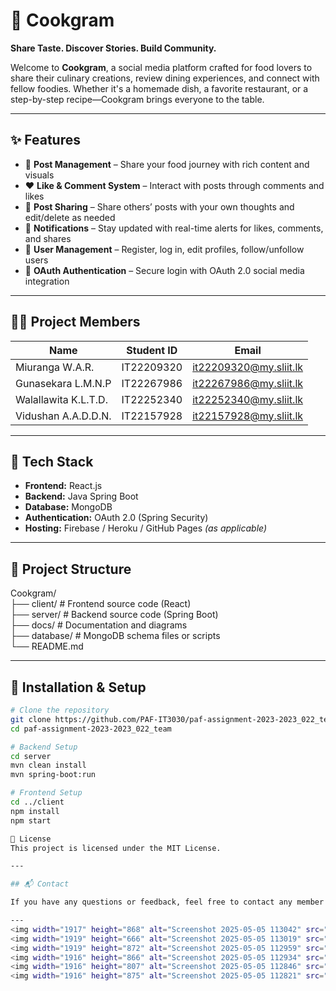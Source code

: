 # 🍳 Cookgram  
**Share Taste. Discover Stories. Build Community.**

Welcome to **Cookgram**, a social media platform crafted for food lovers to share their culinary creations, review dining experiences, and connect with fellow foodies. Whether it's a homemade dish, a favorite restaurant, or a step-by-step recipe—Cookgram brings everyone to the table.

---

## ✨ Features

- 📝 **Post Management** – Share your food journey with rich content and visuals  
- ❤️ **Like & Comment System** – Interact with posts through comments and likes  
- 🔁 **Post Sharing** – Share others’ posts with your own thoughts and edit/delete as needed  
- 🔔 **Notifications** – Stay updated with real-time alerts for likes, comments, and shares  
- 👤 **User Management** – Register, log in, edit profiles, follow/unfollow users  
- 🔐 **OAuth Authentication** – Secure login with OAuth 2.0 social media integration

---

## 🧑‍💻 Project Members

| Name                   | Student ID   | Email                            |
|------------------------|--------------|----------------------------------|
| Miuranga W.A.R.        | IT22209320   | [it22209320@my.sliit.lk](mailto:it22209320@my.sliit.lk) |
| Gunasekara L.M.N.P     | IT22267986   | [it22267986@my.sliit.lk](mailto:it22267986@my.sliit.lk) |
| Walallawita K.L.T.D.   | IT22252340   | [it22252340@my.sliit.lk](mailto:it22252340@my.sliit.lk) |
| Vidushan A.A.D.D.N.    | IT22157928   | [it22157928@my.sliit.lk](mailto:it22157928@my.sliit.lk) |

---

## 🚀 Tech Stack

- **Frontend:** React.js  
- **Backend:** Java Spring Boot  
- **Database:** MongoDB  
- **Authentication:** OAuth 2.0 (Spring Security)  
- **Hosting:** Firebase / Heroku / GitHub Pages *(as applicable)*

---

## 📁 Project Structure

Cookgram/  
├── client/             # Frontend source code (React)  
├── server/             # Backend source code (Spring Boot)  
├── docs/               # Documentation and diagrams  
├── database/           # MongoDB schema files or scripts  
└── README.md  

---

## 📌 Installation & Setup

```bash
# Clone the repository
git clone https://github.com/PAF-IT3030/paf-assignment-2023-2023_022_team.git
cd paf-assignment-2023-2023_022_team

# Backend Setup
cd server
mvn clean install
mvn spring-boot:run

# Frontend Setup
cd ../client
npm install
npm start

🤝 License
This project is licensed under the MIT License.

---

## 📬 Contact

If you have any questions or feedback, feel free to contact any member listed above.

---
<img width="1917" height="868" alt="Screenshot 2025-05-05 113042" src="https://github.com/user-attachments/assets/e15189bf-de8f-488c-aa31-29ad35becf51" />
<img width="1919" height="666" alt="Screenshot 2025-05-05 113019" src="https://github.com/user-attachments/assets/15078117-10d7-4b1e-bd8a-f09a10bf004b" />
<img width="1919" height="872" alt="Screenshot 2025-05-05 112959" src="https://github.com/user-attachments/assets/88c7a753-4f4c-48ad-a829-9b0744658b2f" />
<img width="1916" height="866" alt="Screenshot 2025-05-05 112934" src="https://github.com/user-attachments/assets/d33b6fe5-6e96-4cb0-82d9-43960692f7c1" />
<img width="1916" height="807" alt="Screenshot 2025-05-05 112846" src="https://github.com/user-attachments/assets/b4bfa1bd-c4e7-4962-b8df-45ac2965c416" />
<img width="1916" height="875" alt="Screenshot 2025-05-05 112821" src="https://github.com/user-attachments/assets/03280b17-6c5c-4256-ad12-dccd18bb7516" />

